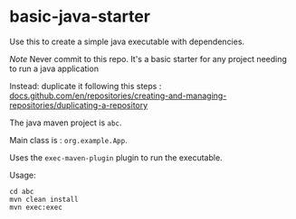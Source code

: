 # basic-java-starter

Use this to create a simple java executable with dependencies.


_Note_ Never commit to this repo. It's a basic starter for any project needing to run a java application

Instead: duplicate it following this steps : [docs.github.com/en/repositories/creating-and-managing-repositories/duplicating-a-repository](https://docs.github.com/en/repositories/creating-and-managing-repositories/duplicating-a-repository)


The java maven project is `abc`.

Main class is : `org.example.App`.

Uses the `exec-maven-plugin` plugin to run the executable.

Usage:
```
cd abc
mvn clean install
mvn exec:exec
```

